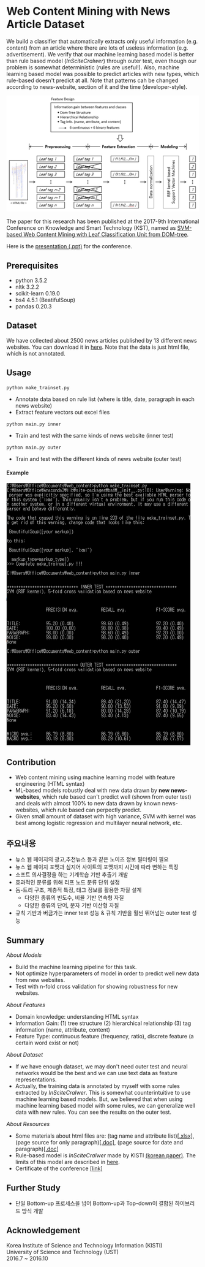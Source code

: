 # Web Content Mining with News Article Dataset
We build a classifier that automatically extracts only useful information (e.g. content) from an article where there are lots of useless information (e.g. advertisement). We verify that our machine learning based model is better than rule based model (*InSciteCralwer*) through outer test, even though our problem is somewhat deterministic (rules are useful!). Also, machine learning based model was possible to predict articles with new types, which rule-based doesn't predict at all. Note that patterns cah be changed according to news-website, section of it and the time (developer-style).

![](/assets/pipeline.PNG)

The paper for this research has been published at the 2017-9th International Conference on Knowledge and Smart Technology (KST), named as [SVM-based Web Content Mining with Leaf Classification Unit from DOM-tree](http://ieeexplore.ieee.org/document/7886134/).

Here is the [presentation (.ppt)](https://1drv.ms/p/s!AllPqyV9kKUrgieYsNFYWKqCvjKo) for the conference. 


## Prerequisites
* python 3.5.2
* nltk 3.2.2
* scikit-learn 0.19.0
* bs4 4.5.1 (BeatifulSoup)
* pandas 0.20.3

## Dataset
We have collected about 2500 news articles published by 13 different news websites. You can download it in [here](https://drive.google.com/open?id=0By4RRGJEeCR5YjBiZVd2dkdQWms). Note that the data is just html file, which is not annotated. 

## Usage
```
python make_trainset.py
```
* Annotate data based on rule list (where is title, date, paragraph in each news website)
* Extract feature vectors out excel files
```
python main.py inner
```
* Train and test with the same kinds of news website (inner test) 
```
python main.py outer
```
* Train and test with the different kinds of news website (outer test)

#### Example
![](/assets/example.PNG)


## Contribution
* Web content mining using machine learning model with feature engineering (HTML syntax) 
* ML-based models robustly deal with new data drawn by **new news-websites**, which rule based can't predict well (shown from outer test) and deals with almost 100% to new data drawn by known news-websites, which rule based can perpectly predict. 
* Given small amount of dataset with high variance, SVM with kernel was best among logistic regression and multilayer neural network, etc.

## 주요내용
* 뉴스 웹 페이지의 광고,추천뉴스 등과 같은 노이즈 정보 필터링이 필요
* 뉴스 웹 페이지 포맷과 심지어 사이트의 포맷까지 시간에 따라 변하는 특징
* 소프트 의사결정을 하는 기계학습 기반 추출기 개발
* 효과적인 분류를 위해 리프 노드 분류 단위 설정
* 돔-트리 구조, 계층적 특징, 태그 정보를 활용한 자질 설계
   - 다양한 종류의 빈도수, 비율 기반 연속형 자질
   - 다양한 종류의 단어, 문자 기반 이산형 자질
* 규칙 기반과 버금가는 inner test 성능 & 규칙 기반을 훨씬 뛰어넘는 outer test 성능

## Summary

_About Models_
* Build the machine learning pipeline for this task.
* Not optimize hyperparameters of model in order to predict well new data from new websites.
* Test with n-fold cross validation for showing robustness for new websites.

_About Features_
* Domain knowledge: understanding HTML syntax
* Information Gain: (1) tree structure (2) hierarchical relationship (3) tag information (name, attribute, content)
* Feature Type: continuous feature (frequency, ratio), discrete feature (a certain word exist or not)

_About Dataset_
* If we have enough dataset, we may don't need outer test and neural networks would be the best and we can use text data as feature representations.
* Actually, the training data is annotated by myself with some rules extracted by *InSciteCralwer*. This is somewhat counterintuitive to use machine learning based models. But, we believed that when using machine learning based model with some rules, we can generalize well data with new rules. You can see the results on the outer test. 

_About Resources_
* Some materials about html files are: (tag name and attribute list)[[.xlsx]](https://1drv.ms/x/s!AllPqyV9kKUrg3qOK2DE7P-TSWW3), (page source for only paragraph)[[.doc]](https://1drv.ms/w/s!AllPqyV9kKUrg3mmTjb6YsLD_wzi), (page source for date and paragraph)[[.doc]](https://1drv.ms/w/s!AllPqyV9kKUrg3sV7zNGUFPfNsvQ)
* Rule-based model is *InSciteCralwer* made by KISTI [(korean paper)](http://semantics.kisti.re.kr/publications/files/DOMESTIC_JOURNAL/DJ-063.pdf). The limits of this model are described in [here](https://1drv.ms/w/s!AllPqyV9kKUrhCgbkwn5MvmfTz6S).
* Certificate of the conference [[link]](https://github.com/gritmind/web-content-mining/blob/master/assets/certificate_of_contributions.pdf)

## Further Study
* 단일 Bottom-up 프로세스을 넘어 Bottom-up과 Top-down이 결합된 하이브리드 방식 개발

## Acknowledgement
Korea Institute of Science and Technology Information (KISTI) <br>
University of Science and Technology (UST) <br>
2016.7 ~ 2016.10

